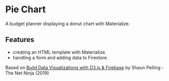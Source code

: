# Pie Chart

A budget planner displaying a donut chart with Materialize.

<!-- <p align="center">
        <img src="screenshot.png">
</p> -->

## Features

- creating an HTML template with Materialize.
- handling a form and adding data to Firestore.

Based on [Build Data Visualizations with D3.js & Firebase](https://www.udemy.com/course/build-data-uis-with-d3-firebase/) by Shaun Pelling - The Net Ninja (2019)
